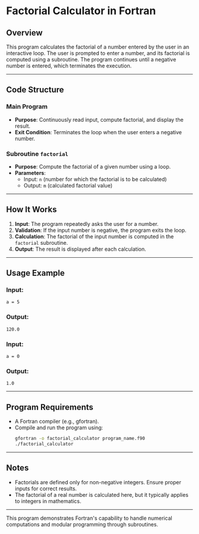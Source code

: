# Factorial Calculator in Fortran

## Overview
This program calculates the factorial of a number entered by the user in an interactive loop. The user is prompted to enter a number, and its factorial is computed using a subroutine. The program continues until a negative number is entered, which terminates the execution.

---

## Code Structure

### Main Program
- **Purpose**: Continuously read input, compute factorial, and display the result.
- **Exit Condition**: Terminates the loop when the user enters a negative number.

### Subroutine `factorial`
- **Purpose**: Compute the factorial of a given number using a loop.
- **Parameters**:
  - Input: `n` (number for which the factorial is to be calculated)
  - Output: `m` (calculated factorial value)

---

## How It Works
1. **Input**: The program repeatedly asks the user for a number.
2. **Validation**: If the input number is negative, the program exits the loop.
3. **Calculation**: The factorial of the input number is computed in the `factorial` subroutine.
4. **Output**: The result is displayed after each calculation.

---

## Usage Example
### Input:
```
a = 5
```

### Output:
```
120.0
```

### Input:
```
a = 0
```

### Output:
```
1.0
```

---

## Program Requirements
- A Fortran compiler (e.g., gfortran).
- Compile and run the program using:
  ```bash
  gfortran -o factorial_calculator program_name.f90
  ./factorial_calculator
  ```

---

## Notes
- Factorials are defined only for non-negative integers. Ensure proper inputs for correct results.
- The factorial of a real number is calculated here, but it typically applies to integers in mathematics.

---

This program demonstrates Fortran's capability to handle numerical computations and modular programming through subroutines.


